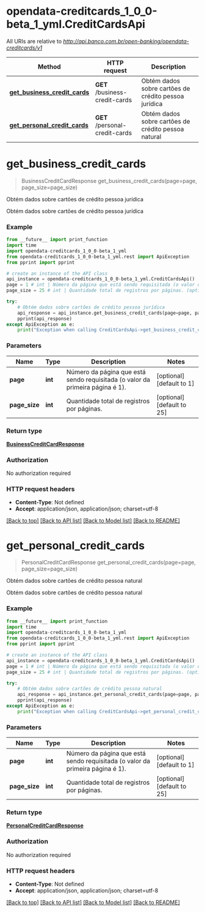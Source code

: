 # opendata-creditcards_1_0_0-beta_1_yml.CreditCardsApi

All URIs are relative to *http://api.banco.com.br/open-banking/opendata-creditcards/v1*

Method | HTTP request | Description
------------- | ------------- | -------------
[**get_business_credit_cards**](CreditCardsApi.md#get_business_credit_cards) | **GET** /business-credit-cards | Obtém dados sobre cartões de crédito pessoa jurídica
[**get_personal_credit_cards**](CreditCardsApi.md#get_personal_credit_cards) | **GET** /personal-credit-cards | Obtém dados sobre cartões de crédito pessoa natural

# **get_business_credit_cards**
> BusinessCreditCardResponse get_business_credit_cards(page=page, page_size=page_size)

Obtém dados sobre cartões de crédito pessoa jurídica

Obtém dados sobre cartões de crédito pessoa jurídica

### Example
```python
from __future__ import print_function
import time
import opendata-creditcards_1_0_0-beta_1_yml
from opendata-creditcards_1_0_0-beta_1_yml.rest import ApiException
from pprint import pprint

# create an instance of the API class
api_instance = opendata-creditcards_1_0_0-beta_1_yml.CreditCardsApi()
page = 1 # int | Número da página que está sendo requisitada (o valor da primeira página é 1). (optional) (default to 1)
page_size = 25 # int | Quantidade total de registros por páginas. (optional) (default to 25)

try:
    # Obtém dados sobre cartões de crédito pessoa jurídica
    api_response = api_instance.get_business_credit_cards(page=page, page_size=page_size)
    pprint(api_response)
except ApiException as e:
    print("Exception when calling CreditCardsApi->get_business_credit_cards: %s\n" % e)
```

### Parameters

Name | Type | Description  | Notes
------------- | ------------- | ------------- | -------------
 **page** | **int**| Número da página que está sendo requisitada (o valor da primeira página é 1). | [optional] [default to 1]
 **page_size** | **int**| Quantidade total de registros por páginas. | [optional] [default to 25]

### Return type

[**BusinessCreditCardResponse**](BusinessCreditCardResponse.md)

### Authorization

No authorization required

### HTTP request headers

 - **Content-Type**: Not defined
 - **Accept**: application/json, application/json; charset=utf-8

[[Back to top]](#) [[Back to API list]](../README.md#documentation-for-api-endpoints) [[Back to Model list]](../README.md#documentation-for-models) [[Back to README]](../README.md)

# **get_personal_credit_cards**
> PersonalCreditCardResponse get_personal_credit_cards(page=page, page_size=page_size)

Obtém dados sobre cartões de crédito pessoa natural

Obtém dados sobre cartões de crédito pessoa natural

### Example
```python
from __future__ import print_function
import time
import opendata-creditcards_1_0_0-beta_1_yml
from opendata-creditcards_1_0_0-beta_1_yml.rest import ApiException
from pprint import pprint

# create an instance of the API class
api_instance = opendata-creditcards_1_0_0-beta_1_yml.CreditCardsApi()
page = 1 # int | Número da página que está sendo requisitada (o valor da primeira página é 1). (optional) (default to 1)
page_size = 25 # int | Quantidade total de registros por páginas. (optional) (default to 25)

try:
    # Obtém dados sobre cartões de crédito pessoa natural
    api_response = api_instance.get_personal_credit_cards(page=page, page_size=page_size)
    pprint(api_response)
except ApiException as e:
    print("Exception when calling CreditCardsApi->get_personal_credit_cards: %s\n" % e)
```

### Parameters

Name | Type | Description  | Notes
------------- | ------------- | ------------- | -------------
 **page** | **int**| Número da página que está sendo requisitada (o valor da primeira página é 1). | [optional] [default to 1]
 **page_size** | **int**| Quantidade total de registros por páginas. | [optional] [default to 25]

### Return type

[**PersonalCreditCardResponse**](PersonalCreditCardResponse.md)

### Authorization

No authorization required

### HTTP request headers

 - **Content-Type**: Not defined
 - **Accept**: application/json, application/json; charset=utf-8

[[Back to top]](#) [[Back to API list]](../README.md#documentation-for-api-endpoints) [[Back to Model list]](../README.md#documentation-for-models) [[Back to README]](../README.md)

